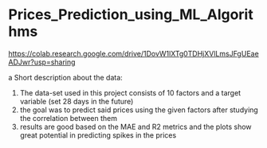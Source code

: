 # Prices_Prediction_using_ML_Algorithms
https://colab.research.google.com/drive/1DovW1lXTg0TDHjXVlLmsJFgUEaeADJwr?usp=sharing

a Short description about the data:
1. The data-set used in this project consists of 10 factors and a target variable (set 28 days in the future)
2. the goal was to predict said prices using the given factors after studying the correlation between them
3. results are good based on the MAE and R2 metrics and the plots show great potential in predicting spikes in the prices
